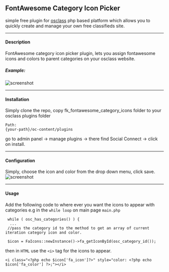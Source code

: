 ## FontAwesome Category Icon Picker
simple free plugin for [osclass](https://osclass.org/)  php based platform which allows you to quickly create and manage your own free classifieds site.
___
#### Description
FontAwesome  category icon picker plugin, lets you assign fontawesome icons and colors to parent categories on your osclass website.

##### Example: 

![screenshot](https://www.dropbox.com/s/hbdmo510nnxhrhm/fa_category_plugin_screen-3.jpg?raw=1)
___
#### Installation
Simply clone the repo, copy fk_fontawesome_category_icons folder to your osclass  plugins folder
```
Path:
{your-path}/oc-content/plugins
```
go to admin panel -> manage plugins -> there find Social Connect -> click on install.
___
#### Configuration
Simply, choose the icon and color from the drop down menu, 
click save.
![screenshot](https://www.dropbox.com/s/o8cpzwyw1w2mi8m/fa_category_plugin_screen-2.jpg?raw=1)
___
#### Usage
Add the following code to where ever you want the icons to appear with categories
e.g in the `while loop` on main page `main.php`

```
 while ( osc_has_categories() ) {
  ...
 //pass the category id to the method to get an array of current iteration category icon and color. 
                
 $icon = FaIcons::newInstance()->fa_getIconById(osc_category_id());
```
then in `HTML` use the `<i>` tag for the icons to appear.
```                
<i class="<?php echo $icon['fa_icon']?>" style="color: <?php echo $icon['fa_color'] ?>;"></i>
```